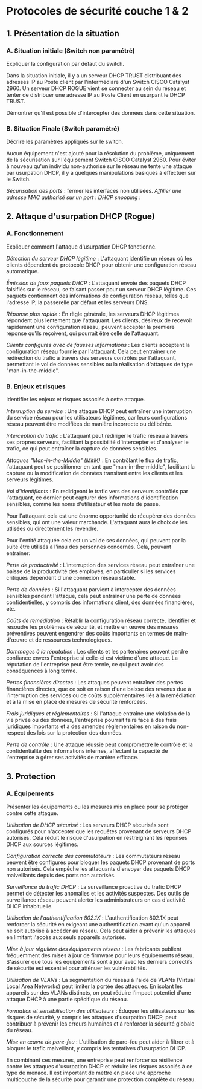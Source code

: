 # Protocoles de sécurité couche 1 & 2

## 1. Présentation de la situation

### A. Situation initiale (Switch non paramétré)

Expliquer la configuration par défaut du switch.

Dans la situation initiale, il y a un serveur DHCP TRUST distribuant des adresses IP au Poste client par l'intermédiare d'un Switch CISCO Catalyst 2960.
Un serveur DHCP ROGUE vient se connecter au sein du réseau et tenter de distribuer une adresse IP au Poste Client en usurpant le DHCP TRUST.

Démontrer qu'il est possible d'intercepter des données dans cette situation.

### B. Situation Finale (Switch paramétré)

Décrire les paramètres appliqués sur le switch.

Aucun équipement n'est ajouté pour la résolution du problème, uniquement de la sécurisation sur l'équipement Switch CISCO Catalyst 2960.
Pour éviter à nouveau qu'un individu non-authorisé sur le réseau ne tente une attaque par usurpation DHCP, il y a quelques manipulations basiques à effectuer sur le Switch.

*Sécurisation des ports* : fermer les interfaces non utilisées.
*Affilier une adresse MAC authorisé sur un port* : 
*DHCP snooping* :

## 2. Attaque d'usurpation DHCP (Rogue)

### A. Fonctionnement

Expliquer comment l'attaque d'usurpation DHCP fonctionne.

*Détection du serveur DHCP légitime* : L'attaquant identifie un réseau où les clients dépendent du protocole DHCP pour obtenir une configuration réseau automatique.

*Émission de faux paquets DHCP* : L'attaquant envoie des paquets DHCP falsifiés sur le réseau, se faisant passer pour un serveur DHCP légitime. Ces paquets contiennent des informations de configuration réseau, telles que l'adresse IP, la passerelle par défaut et les serveurs DNS.

*Réponse plus rapide* : En règle générale, les serveurs DHCP légitimes répondent plus lentement que l'attaquant. Les clients, désireux de recevoir rapidement une configuration réseau, peuvent accepter la première réponse qu'ils reçoivent, qui pourrait être celle de l'attaquant.

*Clients configurés avec de fausses informations* : Les clients acceptent la configuration réseau fournie par l'attaquant. Cela peut entraîner une redirection du trafic à travers des serveurs contrôlés par l'attaquant, permettant le vol de données sensibles ou la réalisation d'attaques de type "man-in-the-middle".

### B. Enjeux et risques

Identifier les enjeux et risques associés à cette attaque.

*Interruption du service* : Une attaque DHCP peut entraîner une interruption du service réseau pour les utilisateurs légitimes, car leurs configurations réseau peuvent être modifiées de manière incorrecte ou délibérée.

*Interception du trafic* : L'attaquant peut rediriger le trafic réseau à travers ses propres serveurs, facilitant la possibilité d'intercepter et d'analyser le trafic, ce qui peut entraîner la capture de données sensibles.

*Attaques "Man-in-the-Middle" (MitM)* : En contrôlant le flux de trafic, l'attaquant peut se positionner en tant que "man-in-the-middle", facilitant la capture ou la modification de données transitant entre les clients et les serveurs légitimes.

*Vol d'identifiants* : En redirigeant le trafic vers des serveurs contrôlés par l'attaquant, ce dernier peut capturer des informations d'identification sensibles, comme les noms d'utilisateur et les mots de passe.

Pour l'attaquant cela est une énorme opportunité de récupérer des données sensibles, qui ont une valeur marchande. L'attaquant aura le choix de les utlisées ou directement les revendre.

Pour l'entité attaquée cela est un vol de ses données, qui peuvent par la suite être utilisés à l'insu des personnes concernés.
Cela, pouvant entrainer:

*Perte de productivité* : L'interruption des services réseau peut entraîner une baisse de la productivité des employés, en particulier si les services critiques dépendent d'une connexion réseau stable.

*Perte de données* : Si l'attaquant parvient à intercepter des données sensibles pendant l'attaque, cela peut entraîner une perte de données confidentielles, y compris des informations client, des données financières, etc.

*Coûts de remédiation* : Rétablir la configuration réseau correcte, identifier et résoudre les problèmes de sécurité, et mettre en œuvre des mesures préventives peuvent engendrer des coûts importants en termes de main-d'œuvre et de ressources technologiques.

*Dommages à la réputation* : Les clients et les partenaires peuvent perdre confiance envers l'entreprise si celle-ci est victime d'une attaque. La réputation de l'entreprise peut être ternie, ce qui peut avoir des conséquences à long terme.

*Pertes financières directes* : Les attaques peuvent entraîner des pertes financières directes, que ce soit en raison d'une baisse des revenus due à l'interruption des services ou de coûts supplémentaires liés à la remédiation et à la mise en place de mesures de sécurité renforcées.

*Frais juridiques et réglementaires* : Si l'attaque entraîne une violation de la vie privée ou des données, l'entreprise pourrait faire face à des frais juridiques importants et à des amendes réglementaires en raison du non-respect des lois sur la protection des données.

*Perte de contrôle* : Une attaque réussie peut compromettre le contrôle et la confidentialité des informations internes, affectant la capacité de l'entreprise à gérer ses activités de manière efficace.

## 3. Protection

### A. Équipements

Présenter les équipements ou les mesures mis en place pour se protéger contre cette attaque.

*Utilisation de DHCP sécurisé* : Les serveurs DHCP sécurisés sont configurés pour n'accepter que les requêtes provenant de serveurs DHCP autorisés. Cela réduit le risque d'usurpation en restreignant les réponses DHCP aux sources légitimes.

*Configuration correcte des commutateurs* : Les commutateurs réseau peuvent être configurés pour bloquer les paquets DHCP provenant de ports non autorisés. Cela empêche les attaquants d'envoyer des paquets DHCP malveillants depuis des ports non autorisés.

*Surveillance du trafic DHCP* : La surveillance proactive du trafic DHCP permet de détecter les anomalies et les activités suspectes. Des outils de surveillance réseau peuvent alerter les administrateurs en cas d'activité DHCP inhabituelle.

*Utilisation de l'authentification 802.1X* : L'authentification 802.1X peut renforcer la sécurité en exigeant une authentification avant qu'un appareil ne soit autorisé à accéder au réseau. Cela peut aider à prévenir les attaques en limitant l'accès aux seuls appareils autorisés.

*Mise à jour régulière des équipements réseau* : Les fabricants publient fréquemment des mises à jour de firmware pour leurs équipements réseau. S'assurer que tous les équipements sont à jour avec les derniers correctifs de sécurité est essentiel pour atténuer les vulnérabilités.

*Utilisation de VLANs* : La segmentation du réseau à l'aide de VLANs (Virtual Local Area Networks) peut limiter la portée des attaques. En isolant les appareils sur des VLANs distincts, on peut réduire l'impact potentiel d'une attaque DHCP à une partie spécifique du réseau.

*Formation et sensibilisation des utilisateurs* : Éduquer les utilisateurs sur les risques de sécurité, y compris les attaques d'usurpation DHCP, peut contribuer à prévenir les erreurs humaines et à renforcer la sécurité globale du réseau.

*Mise en œuvre de pare-feu* : L'utilisation de pare-feu peut aider à filtrer et à bloquer le trafic malveillant, y compris les tentatives d'usurpation DHCP.

En combinant ces mesures, une entreprise peut renforcer sa résilience contre les attaques d'usurpation DHCP et réduire les risques associés à ce type de menace. Il est important de mettre en place une approche multicouche de la sécurité pour garantir une protection complète du réseau.
